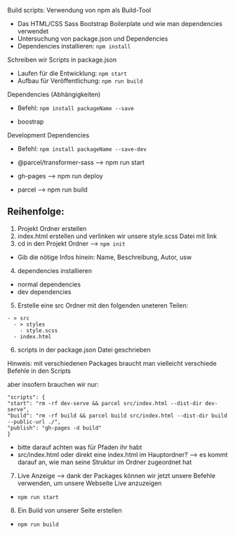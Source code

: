 Build scripts: Verwendung von npm als Build-Tool

- Das HTML/CSS Sass Bootstrap Boilerplate und wie man dependencies verwendet
- Untersuchung von package.json und Dependencies
- Dependencies installieren: `npm install`

Schreiben wir Scripts in package.json

- Laufen für die Entwicklung: `npm start`
- Aufbau für Veröffentlichung: `npm run build`

Dependencies (Abhängigkeiten)

- Befehl: `npm install packageName --save`

- boostrap

Development Dependencies

- Befehl: `npm install packageName --save-dev`

- @parcel/transformer-sass --> npm run start
- gh-pages --> npm run deploy
- parcel --> npm run build

## Reihenfolge:

1. Projekt Ordner erstellen
2. index.html erstellen und verlinken wir unsere style.scss Datei mit link
3. cd in den Projekt Ordner --> `npm init`

- Gib die nötige Infos hinein: Name, Beschreibung, Autor, usw

4. dependencies installieren

- normal dependencies
- dev dependencies

5. Erstelle eine src Ordner mit den folgenden uneteren Teilen:

```
- > src
  - > styles
    - style.scss
  - index.html
```

6. scripts in der package.json Datei geschrieben

Hinweis: mit verschiedenen Packages braucht man vielleicht verschiede Befehle in den Scripts

aber insofern brauchen wir nur:

```
"scripts": {
"start": "rm -rf dev-serve && parcel src/index.html --dist-dir dev-serve",
"build": "rm -rf build && parcel build src/index.html --dist-dir build --public-url ./",
"publish": "gh-pages -d build"
}
```

- bitte darauf achten was für Pfaden ihr habt
- src/index.html oder direkt eine index.html im Hauptordner? --> es kommt darauf an, wie man seine Struktur im Ordner zugeordnet hat

7. Live Anzeige --> dank der Packages können wir jetzt unsere Befehle verwenden, um unsere Webseite Live anzuzeigen

- `npm run start`

8. Ein Build von unserer Seite erstellen

- `npm run build`
